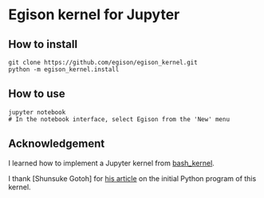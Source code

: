 # Egison kernel for Jupyter

## How to install

```
git clone https://github.com/egison/egison_kernel.git
python -m egison_kernel.install
```

## How to use

```
jupyter notebook
# In the notebook interface, select Egison from the 'New' menu
```

## Acknowledgement

I learned how to implement a Jupyter kernel from [bash_kernel](https://github.com/takluyver/bash_kernel).

I thank [Shunsuke Gotoh] for [his article](https://qiita.com/antimon2/items/7d9c084b142d38b67b1f) on the initial Python program of this kernel.
